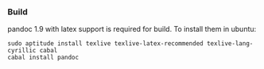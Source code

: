 ### Build
pandoc 1.9 with latex support is required for build. To install them in ubuntu:

    sudo aptitude install texlive texlive-latex-recommended texlive-lang-cyrillic cabal
    cabal install pandoc
